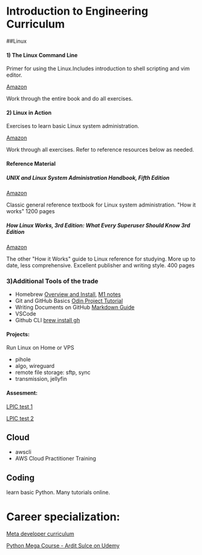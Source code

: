 # Introduction to Engineering Curriculum

##Linux

#### 1) The Linux Command Line
Primer for using the Linux.Includes introduction to shell scripting and vim editor. 

[Amazon](https://www.amazon.com/Linux-Command-Line-2nd-Introduction/dp/1593279523)

Work through the entire book and do all exercises.


#### 2) Linux in Action
Exercises to learn basic Linux system administration. 

[Amazon](https://www.amazon.com/Linux-Action-David-Clinton/dp/1617294934/)

Work through all exercises.  Refer to reference resources below as needed.


#### Reference Material
##### UNIX and Linux System Administration Handbook, Fifth Edition

[Amazon](https://www.amazon.com/UNIX-Linux-System-Administration-Handbook/dp/0134277554/)

Classic general reference textbook for Linux system administration.  "How it works" 1200 pages


##### How Linux Works, 3rd Edition: What Every Superuser Should Know 3rd Edition

[Amazon](https://www.amazon.com/How-Linux-Works-Brian-Ward/dp/1718500408/)

The other "How it Works" guide to Linux reference for studying. More up to date, less comprehensive. Excellent publisher and writing style. 400 pages



### 3)Additional Tools of the trade

- Homebrew [Overview and Install](https://opensource.com/article/20/6/homebrew-mac), [M1 notes](https://earthly.dev/blog/homebrew-on-m1/)
- Git and GitHub Basics 
[Odin Project Tutorial](https://www.theodinproject.com/lessons/foundations-git-basics)
- Writing Documents on GitHub [Markdown Guide](https://github.com/tldr-pages/tldr)
- VSCode
- Github CLI [brew install gh](https://cli.github.com/)

#### Projects:  
Run Linux on Home or VPS

- pihole
- algo, wireguard
- remote file storage: sftp, sync
- transmission, jellyfin

#### Assesment:
[LPIC test 1](https://www.lpi.org/our-certifications/exam-201-objectives)

[LPIC test 2](https://www.lpi.org/our-certifications/exam-202-objectives)

## Cloud
- awscli
- AWS Cloud Practitioner Training

## Coding
learn basic Python.  Many tutorials online.


# Career specialization:
[Meta developer curriculum](https://www.coursera.org/professional-certificates/meta-back-end-developer)

[Python Mega Course - Ardit Sulce on Udemy](https://www.udemy.com/course/the-python-mega-course/)
 
